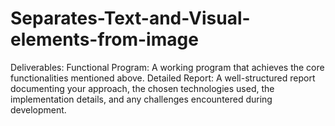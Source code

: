 # Separates-Text-and-Visual-elements-from-image
Deliverables: Functional Program: A working program that achieves the core functionalities mentioned above. Detailed Report: A well-structured report documenting your approach, the chosen technologies used, the implementation details, and any challenges encountered during development.
